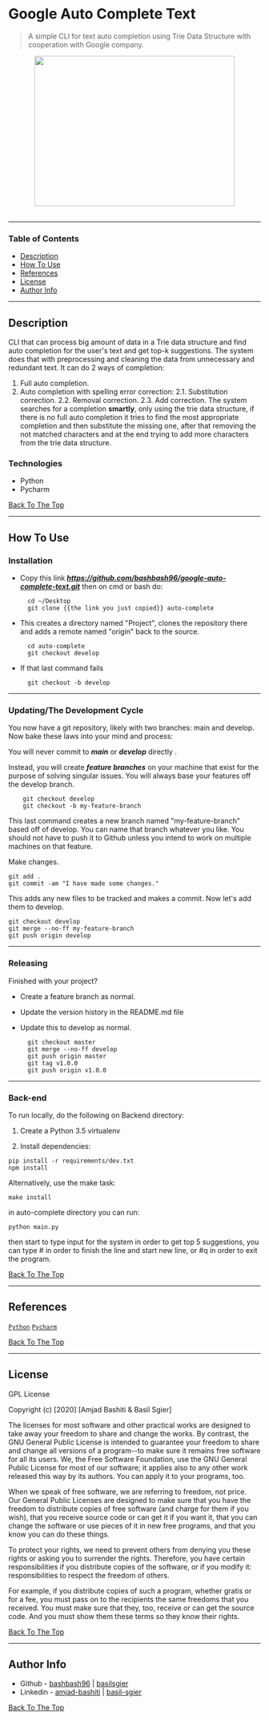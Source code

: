 
# Google Auto Complete Text

> A simple CLI for text auto completion using Trie Data Structure with cooperation with Google company.

<div align="center"><img src="https://drive.google.com/uc?export=view&id=1puQFTK9ek19nEsFuzpIdaTlhlcq2OyRs" width="400" height="300"/></div>

<br>

---

### Table of Contents

- [Description](#description)
- [How To Use](#how-to-use)
- [References](#references)
- [License](#license)
- [Author Info](#author-info)

---

## Description

CLI that can process big amount of data in a Trie data structure and find auto completion for the user's text and get top-k suggestions.
The system does that with preprocessing and cleaning the data from unnecessary and redundant text.
It can do 2 ways of completion:
  1. Full auto completion.
  2. Auto completion with spelling error correction:
    2.1. Substitution correction.
    2.2. Removal correction.
    2.3. Add correction.
The system searches for a completion **smartly**, only using the trie data structure, if there is no full auto completion it tries to find the most appropriate completion and then substitute the missing one, after that removing the not matched characters and at the end trying to add more characters from the trie data structure.

### Technologies

- Python
- Pycharm

[Back To The Top](#google-auto-complete-text)

---

## How To Use

### Installation

- Copy this link ***https://github.com/bashbash96/google-auto-complete-text.git*** then on cmd or bash do:

		cd ~/Desktop
		git clone {{the link you just copied}} auto-complete

- This creates a directory named "Project", clones the repository there and adds a remote named "origin" back to the source.

		cd auto-complete
		git checkout develop

- If that last command fails

		git checkout -b develop

------------
### Updating/The Development Cycle

You now have a git repository, likely with two branches: main and develop. Now bake these laws into your mind and process:

You will never commit to ***main*** or ***develop*** directly .

Instead, you will create ***feature branches*** on your machine that exist for the purpose of solving singular issues. You will always base your features off the develop branch.

		git checkout develop
		git checkout -b my-feature-branch

This last command creates a new branch named "my-feature-branch" based off of develop. You can name that branch whatever you like. You should not have to push it to Github unless you intend to work on multiple machines on that feature.

Make changes.

	git add .
	git commit -am "I have made some changes."

This adds any new files to be tracked and makes a commit. Now let's add them to develop.

	git checkout develop
	git merge --no-ff my-feature-branch
	git push origin develop
------------
### Releasing

Finished with your project?

- Create a feature branch as normal.
- Update the version history in the README.md file
- Update this to develop as normal.

		git checkout master
		git merge --no-ff develop
		git push origin master
		git tag v1.0.0
		git push origin v1.0.0
------------

### Back-end

To run locally, do the following on Backend directory:

1. Create a Python 3.5 virtualenv

2. Install dependencies:
	
```
pip install -r requirements/dev.txt
npm install
```

   Alternatively, use the make task:

```
make install
```
    

in auto-complete directory you can run:

```
python main.py
```
then start to type input for the system in order to get top 5 suggestions, you can type # in order to finish the line and start new line, or #q in order to exit the program.

[Back To The Top](#google-auto-complete-text)

---

## References

[`Python`](https://www.python.org/)
[`Pycharm`](https://www.jetbrains.com/pycharm/)

[Back To The Top](#google-auto-complete-text)

---
## License

GPL License

Copyright (c) [2020] [Amjad Bashiti & Basil Sgier]

  The licenses for most software and other practical works are designed
to take away your freedom to share and change the works.  By contrast,
the GNU General Public License is intended to guarantee your freedom to
share and change all versions of a program--to make sure it remains free
software for all its users.  We, the Free Software Foundation, use the
GNU General Public License for most of our software; it applies also to
any other work released this way by its authors.  You can apply it to
your programs, too.

  When we speak of free software, we are referring to freedom, not
price.  Our General Public Licenses are designed to make sure that you
have the freedom to distribute copies of free software (and charge for
them if you wish), that you receive source code or can get it if you
want it, that you can change the software or use pieces of it in new
free programs, and that you know you can do these things.

  To protect your rights, we need to prevent others from denying you
these rights or asking you to surrender the rights.  Therefore, you have
certain responsibilities if you distribute copies of the software, or if
you modify it: responsibilities to respect the freedom of others.

  For example, if you distribute copies of such a program, whether
gratis or for a fee, you must pass on to the recipients the same
freedoms that you received.  You must make sure that they, too, receive
or can get the source code.  And you must show them these terms so they
know their rights.

[Back To The Top](#google-auto-complete-text)

---
## Author Info

- Github - [bashbash96](https://github.com/bashbash96) | [basilsgier](https://github.com/basilsgier)
- Linkedin - [amjad-bashiti](https://www.linkedin.com/in/amjad-bashiti-2652a9192/) | [basil-sgier](https://www.linkedin.com/in/basil-sgier-a015979b/)




[Back To The Top](#google-auto-complete-text)
